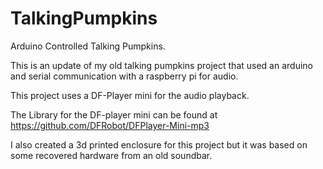 # TalkingPumpkins
Arduino Controlled Talking Pumpkins.

This is an update of my old talking pumpkins project that used an arduino and serial communication with a raspberry pi for audio. 

This project uses a DF-Player mini for the audio playback.

The Library for the DF-player mini can be found at https://github.com/DFRobot/DFPlayer-Mini-mp3

I also created a 3d printed enclosure for this project but it was based on some recovered hardware from an old soundbar.
